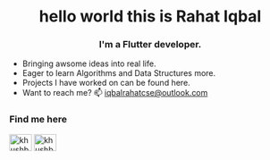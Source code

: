 

<h1 align="center">hello world this is Rahat Iqbal</h1>
<h3 align="center">I'm a Flutter developer.</h3>
<!-- <img src="https://c.tenor.com/buk21FwYeHsAAAAC/earth-dance.gif" width="50px">, -->

-  Bringing awsome ideas into real life.
-  Eager to learn Algorithms and Data Structures more.
-  Projects I have worked on can be found here.
-  Want to reach me? 📫 iqbalrahatcse@outlook.com

<h3 align="left">Find me here</h3>
<p align="left">
<a href="https://twitter.com/iqbalrahatcse" target="blank"><img align="center" src="https://cdn.jsdelivr.net/npm/simple-icons@3.0.1/icons/twitter.svg" alt="khushboogoel01" height="30" width="40" /></a>
<a href="https://linkedin.com/in/rahat-iqbal-81b4771bb" target="blank"><img align="center" src="https://cdn.jsdelivr.net/npm/simple-icons@3.0.1/icons/linkedin.svg" alt="khushboogoel01" height="30" width="40" /></a>
</p>

<!---
Rahat-Iqbal-git/Rahat-Iqbal-git is a ✨ special ✨ repository because its `README.md` (this file) appears on your GitHub profile.
You can click the Preview link to take a look at your changes.
--->
